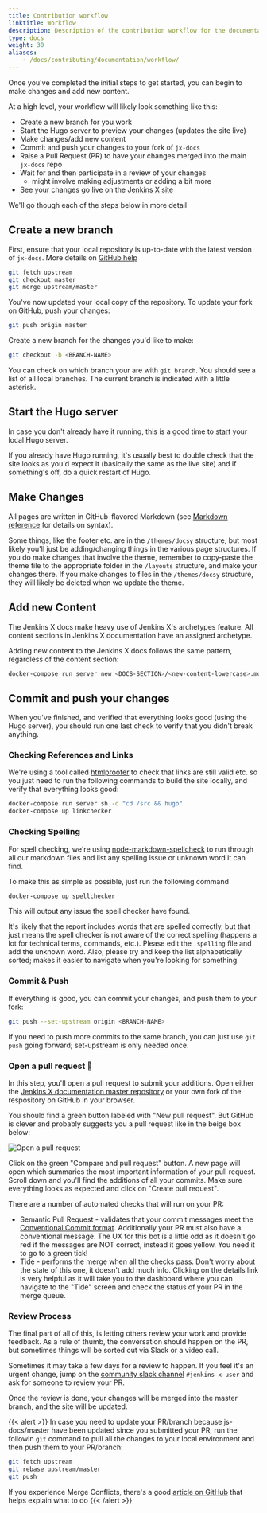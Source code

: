 ```yaml
---
title: Contribution workflow
linktitle: Workflow
description: Description of the contribution workflow for the documentation
type: docs
weight: 30
aliases:
    - /docs/contributing/documentation/workflow/
---
```


Once you've completed the initial steps to get started, you can begin to make changes and add new content.

At a high level, your workflow will likely look something like this:

* Create a new branch for you work
* Start the Hugo server to preview your changes (updates the site live)
* Make changes/add new content
* Commit and push your changes to your fork of `jx-docs`
* Raise a Pull Request (PR) to have your changes merged into the main `jx-docs` repo
* Wait for and then participate in a review of your changes
    * might involve making adjustments or adding a bit more
* See your changes go live on the [Jenkins X site](https://jenkins-x.io)

We'll go though each of the steps below in more detail

## Create a new branch

First, ensure that your local repository is up-to-date with the latest version of `jx-docs`. More details on [GitHub help](https://help.github.com/articles/syncing-a-fork/)

```sh
git fetch upstream
git checkout master
git merge upstream/master
```

You've now updated your local copy of the repository. To update your fork on GitHub, push your changes:

```sh
git push origin master
```

Create a new branch for the changes you'd like to make:

```sh
git checkout -b <BRANCH-NAME>
```

You can check on which branch your are with `git branch`. You should see a list of all local branches. The current branch is indicated with a little asterisk.

## Start the Hugo server

In case you don't already have it running, this is a good time to [start](/community/documentation/#local-preview-environment) your local Hugo server.

If you already have Hugo running, it's usually best to double check that the site looks as you'd expect it (basically the same as the live site) and if something's off, do a quick restart of Hugo.

## Make Changes

All pages are written in GitHub-flavored Markdown (see [Markdown reference](/community/documentation/reference/#markdown-syntax-reference) for details on syntax).

Some things, like the footer etc. are in the `/themes/docsy` structure, but most likely you'll just be adding/changing things in the various page structures. If you do make changes that involve the theme, remember to copy-paste the theme file to the appropriate folder in the `/layouts` structure, and make your changes there. If you make changes to files in the `/themes/docsy` structure, they will likely be deleted when we update the theme.

## Add new Content

The Jenkins X docs make heavy use of Jenkins X's archetypes feature. All content sections in Jenkins X documentation have an assigned archetype.

Adding new content to the Jenkins X docs follows the same pattern, regardless of the content section:

```sh
docker-compose run server new <DOCS-SECTION>/<new-content-lowercase>.md
```

## Commit and push your changes

When you've finished, and verified that everything looks good (using the Hugo server), you should run one last check to verify that you didn't break anything.

### Checking References and Links

We're using a tool called [htmlproofer](https://github.com/chabad360/htmlproofer) to check that links are still valid etc. so you just need to run the following commands to build the site locally, and verify that everything looks good:

```sh
docker-compose run server sh -c "cd /src && hugo"
docker-compose up linkchecker
```

### Checking Spelling

For spell checking, we're using [node-markdown-spellcheck](https://github.com/lukeapage/node-markdown-spellcheck) to run through all our markdown files and list any spelling issue or unknown word it can find.

To make this as simple as possible, just run the following command

```sh
docker-compose up spellchecker
```

This will output any issue the spell checker have found.

It's likely that the report includes words that are spelled correctly, but that just means the spell checker is not aware of the correct spelling (happens a lot for technical terms, commands, etc.). Please edit the `.spelling` file and add the unknown word.
Also, please try and keep the list alphabetically sorted; makes it easier to navigate when you're looking for something

### Commit & Push

If everything is good, you can commit your changes, and push them to your fork:

```sh
git push --set-upstream origin <BRANCH-NAME>
```

If you need to push more commits to the same branch, you can just use `git push` going forward; set-upstream is only needed once.

### Open a pull request 🎉

In this step, you'll open a pull request to submit your additions. Open either the [Jenkins X documentation master repository](https://github.com/jenkins-x/jx-docs) or your own fork of the respository on GitHub in your browser.

You should find a green button labeled with "New pull request". But GitHub is clever and probably suggests you a pull request like in the beige box below:

![Open a pull request](/images/contribute/development/open-pull-request.png)

Click on the green "Compare and pull request" button. A new page will open which summaries the most important information of your pull request. Scroll down and you'll find the additions of all your commits. Make sure everything looks as expected and click on "Create pull request".

There are a number of automated checks that will run on your PR:

* Semantic Pull Request - validates that your commit messages meet the [Conventional Commit format](https://github.com/probot/semantic-pull-requests#semantic-pull-requests).
  Additionally your PR must also have a conventional message. The UX for this bot is a little odd as it doesn't go red
  if the messages are NOT correct, instead it goes yellow. You need it to go to a green tick!
* Tide - performs the merge when all the checks pass. Don't worry about the state of this one, it doesn't add much info.
  Clicking on the details link is very helpful as it will take you to the dashboard where you can navigate to the "Tide"
  screen and check the status of your PR in the merge queue.

### Review Process

The final part of all of this, is letting others review your work and provide feedback. As a rule of thumb, the conversation should happen on the PR, but sometimes things will be sorted out via Slack or a video call.

Sometimes it may take a few days for a review to happen. If you feel it's an urgent change, jump on the [community slack channel](https://jenkins-x.io/community/#slack) `#jenkins-x-user` and ask for someone to review your PR.

Once the review is done, your changes will be merged into the master branch, and the site will be updated.

{{< alert >}}
In case you need to update your PR/branch because js-docs/master have been updated since you submitted your PR, run the followin `git` command to pull all the changes to your local environment and then push them to your PR/branch:

```sh
git fetch upstream
git rebase upstream/master
git push
```

If you experience Merge Conflicts, there's a good [article on GitHub](https://help.github.com/en/articles/resolving-a-merge-conflict-using-the-command-line) that helps explain what to do
{{< /alert >}}
